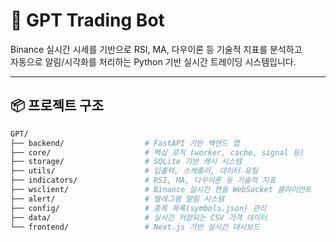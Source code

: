 # 🧠 GPT Trading Bot

Binance 실시간 시세를 기반으로 RSI, MA, 다우이론 등 기술적 지표를 분석하고  
자동으로 알림/시각화를 처리하는 Python 기반 실시간 트레이딩 시스템입니다.

---

## 📦 프로젝트 구조

```bash
GPT/
├── backend/                  # FastAPI 기반 백엔드 앱
├── core/                     # 핵심 로직 (worker, cache, signal 등)
├── storage/                  # SQLite 기반 캐시 시스템
├── utils/                    # 입출력, 스케줄러, 데이터 유틸
├── indicators/               # RSI, MA, 다우이론 등 기술적 지표
├── wsclient/                 # Binance 실시간 캔들 WebSocket 클라이언트
├── alert/                    # 텔레그램 알림 시스템
├── config/                   # 종목 목록(symbols.json) 관리
├── data/                     # 실시간 저장되는 CSV 가격 데이터
└── frontend/                 # Next.js 기반 실시간 대시보드